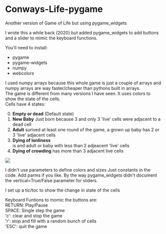# Conways-Life-pygame
Another version of Game of Life but using pygame_widgets

I wrote this a while back  (2020) but added pygame_widgets to add buttons and a slider to mimic the keyboard functions.  

You'll need to install: </br>
<ul>
<li>pygame </li>
<li>pygame-widgets </li>
<li>numpy </li>
 <li>webcolors </li>
</ul>

I used numpy arrays because this whole game is just a couple of arrays and numpy arrays are way faster/cheaper than pythons built in arrays.  
The game is different from many versions I have seen.  It uses colors to show the state of the cells.  <br>Cells have 4 states: 
<ol start="0">
<li><b>Empty or dead</b>  (Default state) </li>
<li><b>New Baby</b>      Just born because 3 and only 3 'live' cells were adjacent to a dead cell </li>
<li><b>Adult</b> surived at least one round of the game, a grown up baby has 2 or 3 'live' adjacent cells </li>
<li><b>Dying of lonliness</li></b>  is and adult or baby with less than 2 adjeacent 'live' cells </li>
<li><b>Dying of crowding</b>  has more than 3 adjacent live cells </li>
</ol>
 <img src="https://github.com/Overboard-code/Conways-Life-pygame/assets/53097137/31089641-d28a-4ebd-a0c3-babf1ddb2e8e" >

I didn't use parameters to define colors and sizes  Just constants in the code.  Add parms if you like. 
By the way pygame_widgets didn't document the vertical=True/False parameter for sliders. 

I set up a tic/toc to show the change in state of the cells  

Keyboard Funtions to momic the buttons are: </br>
RETURN:   Play/Pause </br>
SPACE:    Single step the game  </br>
'c':      clear and stop the game  </br>
'r':      stop and fill with a random bunch of cells  </br>
'ESC':    quit the game  </br>
